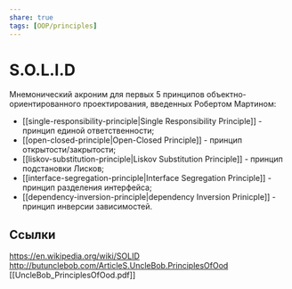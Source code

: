 ```yaml
---
share: true
tags: [OOP/principles]
---
```

# S.O.L.I.D
Мнемонический акроним для первых 5 принципов объектно-ориентированного проектирования, введенных Робертом Мартином:
- [[single-responsibility-principle|Single Responsibility Principle]] - принцип единой ответственности;
- [[open-closed-principle|Open-Closed Principle]] - принцип открытости/закрытости;
- [[liskov-substitution-principle|Liskov Substitution Principle]] - принцип подстановки Лисков;
- [[interface-segregation-principle|Interface Segregation Principle]] - принцип разделения интерфейса;
- [[dependency-inversion-principle|dependency Inversion Prinicple]] - принцип инверсии зависимостей.

## Ссылки
https://en.wikipedia.org/wiki/SOLID
http://butunclebob.com/ArticleS.UncleBob.PrinciplesOfOod
[[UncleBob_PrinciplesOfOod.pdf]]